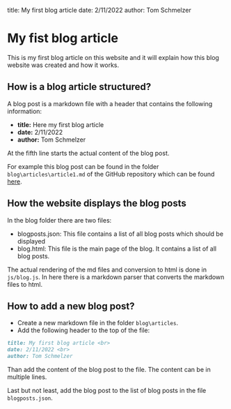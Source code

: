 title: My first blog article
date: 2/11/2022
author: Tom Schmelzer

# My fist blog article

This is my first blog article on this website and it will explain how this blog website was created and how it works.

## How is a blog article structured?

A blog post is a markdown file with a header that contains the following information:

* **title:** Here my first blog article
* **date:** 2/11/2022
* **author:** Tom Schmelzer

At the fifth line starts the actual content of the blog post.

For example this blog post can be found in the folder `blog\articles\article1.md` of the GitHub repository which can be found [here](https://github.com/schmelto/Portfolio).

## How the website displays the blog posts

In the blog folder there are two files:

* blogposts.json: This file contains a list of all blog posts which should be displayed
* blog.html: This file is the main page of the blog. It contains a list of all blog posts.

The actual rendering of the md files and conversion to html is done in `js/blog.js`.
In here there is a markdown parser that converts the markdown files to html.

## How to add a new blog post?

* Create a new markdown file in the folder `blog\articles`.
* Add the following header to the top of the file:

```md
title: My first blog article <br>
date: 2/11/2022 <br>
author: Tom Schmelzer
```

Than add the content of the blog post to the file. The content can be in multiple lines.

Last but not least, add the blog post to the list of blog posts in the file `blogposts.json`.
